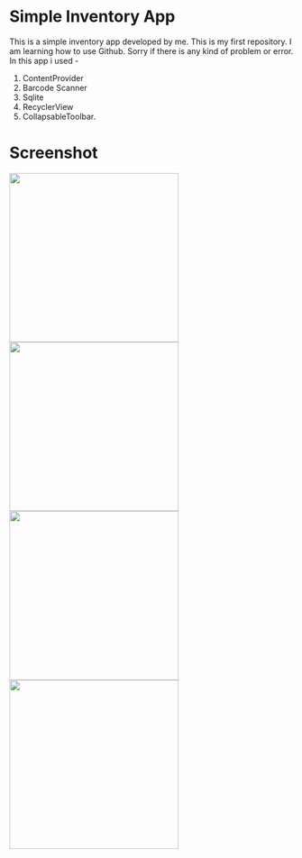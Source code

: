 # Simple Inventory App
This is a simple inventory app developed by me. This is my first repository. I am learning how to use Github. Sorry if there is any kind of problem or error. In this app i used -

1. ContentProvider
2. Barcode Scanner
3. Sqlite 
4. RecyclerView
5. CollapsableToolbar.

# Screenshot
<img src="https://raw.githubusercontent.com/Smarpit-Singh/MyApplication/master/Screenshot_2018-02-03-10-57-20.png" width="300"/> <img src="https://raw.githubusercontent.com/Smarpit-Singh/MyApplication/master/Screenshot_2018-02-03-10-59-10.png" width="300"/>
<img src="https://raw.githubusercontent.com/Smarpit-Singh/MyApplication/master/Screenshot_2018-02-03-10-59-18.png" width="300"/> <img src="https://raw.githubusercontent.com/Smarpit-Singh/MyApplication/master/Screenshot_2018-02-03-10-59-57.png" width="300"/>

